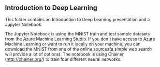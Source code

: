 ## Introduction to Deep Learning 

This folder contains an Introduction to Deep Learning presentation and a Jupyter Notebook. 

The Jupyter Notebook is using the MNIST train and test sample datasets from the Azure Machine Learning Studio. If you don't have access to Azure Machine Learning or want to run it locally on your machine, you can download the MNIST from one of the online sources(a simple web search will provide a lot of options). The notebook is using Chainer (http://chainer.org/) to train four different neural networks. 
